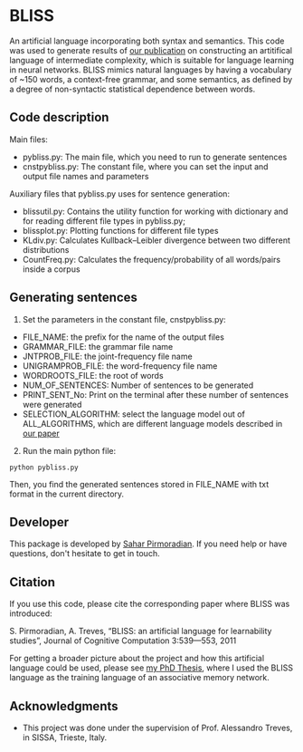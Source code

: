 # BLISS

An artificial language incorporating both syntax and semantics. This code was used to generate results of [our publication](https://github.com/pirmoradian/BLISS/blob/master/Pirmoradian%2C%20Treves%20-%202011%20-%20Cognitive%20Computation.pdf) on constructing an artitifical language of intermediate complexity, which is suitable for language learning in neural networks. BLISS mimics natural languages by having a vocabulary of ~150 words, a context-free grammar, and some semantics, as defined by a degree of non-syntactic statistical dependence between words. 


## Code description

Main files:

* pybliss.py: The main file, which you need to run to generate sentences
* cnstpybliss.py: The constant file, where you can set the input and output file names and parameters

Auxiliary files that pybliss.py uses for sentence generation:

* blissutil.py: Contains the utility function for working with dictionary and for reading different file types in pybliss.py; 
* blissplot.py: Plotting functions for different file types
* KLdiv.py: Calculates Kullback–Leibler divergence between two different distributions
* CountFreq.py: Calculates the frequency/probability of all words/pairs inside a corpus    


## Generating sentences

1. Set the parameters in the constant file, cnstpybliss.py: 

- FILE_NAME: the prefix for the name of the output files
- GRAMMAR_FILE: the grammar file name
- JNTPROB_FILE: the joint-frequency file name
- UNIGRAMPROB_FILE: the word-frequency file name
- WORDROOTS_FILE: the root of words
- NUM_OF_SENTENCES: Number of sentences to be generated
- PRINT_SENT_No: Print on the terminal after these number of sentences were generated
- SELECTION_ALGORITHM: select the language model out of ALL_ALGORITHMS, which are different language models described in [our paper](https://github.com/pirmoradian/BLISS/blob/master/Pirmoradian%2C%20Treves%20-%202011%20-%20Cognitive%20Computation.pdf)

2. Run the main python file: 

```
python pybliss.py
```

Then, you find the generated sentences stored in FILE_NAME with txt format in the current directory.

## Developer

This package is developed by [Sahar Pirmoradian](https://www.researchgate.net/profile/Sahar_Pirmoradian). If you need help or have questions, don't hesitate to get in touch.

## Citation

If you use this code, please cite the corresponding paper where BLISS was introduced:

S. Pirmoradian, A. Treves, “BLISS: an artificial language for learnability studies”, Journal of Cognitive Computation 3:539—553, 2011

For getting a broader picture about the project and how this artificial language could be used, please see [my PhD Thesis](https://github.com/pirmoradian/BLISS/blob/master/Thesis/SaharPirmoradian-Thesis.pdf), where I used the BLISS language as the training language of an associative memory network.

## Acknowledgments

* This project was done under the supervision of Prof. Alessandro Treves, in SISSA, Trieste, Italy.

